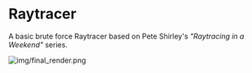 # Raytracer

A basic brute force Raytracer based on Pete Shirley's _"Raytracing in a Weekend"_ series.

![img/final_render.png](image.png)